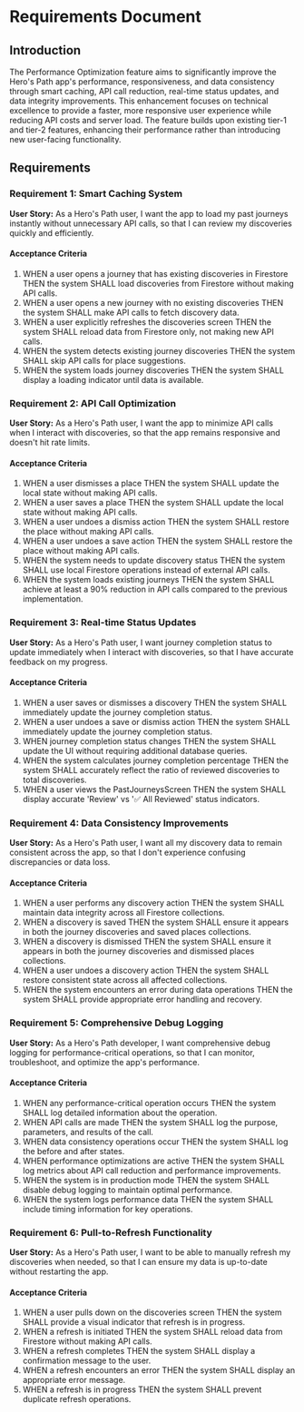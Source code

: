 # Requirements Document

## Introduction

The Performance Optimization feature aims to significantly improve the Hero's Path app's performance, responsiveness, and data consistency through smart caching, API call reduction, real-time status updates, and data integrity improvements. This enhancement focuses on technical excellence to provide a faster, more responsive user experience while reducing API costs and server load. The feature builds upon existing tier-1 and tier-2 features, enhancing their performance rather than introducing new user-facing functionality.

## Requirements

### Requirement 1: Smart Caching System

**User Story:** As a Hero's Path user, I want the app to load my past journeys instantly without unnecessary API calls, so that I can review my discoveries quickly and efficiently.

#### Acceptance Criteria

1. WHEN a user opens a journey that has existing discoveries in Firestore THEN the system SHALL load discoveries from Firestore without making API calls.
2. WHEN a user opens a new journey with no existing discoveries THEN the system SHALL make API calls to fetch discovery data.
3. WHEN a user explicitly refreshes the discoveries screen THEN the system SHALL reload data from Firestore only, not making new API calls.
4. WHEN the system detects existing journey discoveries THEN the system SHALL skip API calls for place suggestions.
5. WHEN the system loads journey discoveries THEN the system SHALL display a loading indicator until data is available.

### Requirement 2: API Call Optimization

**User Story:** As a Hero's Path user, I want the app to minimize API calls when I interact with discoveries, so that the app remains responsive and doesn't hit rate limits.

#### Acceptance Criteria

1. WHEN a user dismisses a place THEN the system SHALL update the local state without making API calls.
2. WHEN a user saves a place THEN the system SHALL update the local state without making API calls.
3. WHEN a user undoes a dismiss action THEN the system SHALL restore the place without making API calls.
4. WHEN a user undoes a save action THEN the system SHALL restore the place without making API calls.
5. WHEN the system needs to update discovery status THEN the system SHALL use local Firestore operations instead of external API calls.
6. WHEN the system loads existing journeys THEN the system SHALL achieve at least a 90% reduction in API calls compared to the previous implementation.

### Requirement 3: Real-time Status Updates

**User Story:** As a Hero's Path user, I want journey completion status to update immediately when I interact with discoveries, so that I have accurate feedback on my progress.

#### Acceptance Criteria

1. WHEN a user saves or dismisses a discovery THEN the system SHALL immediately update the journey completion status.
2. WHEN a user undoes a save or dismiss action THEN the system SHALL immediately update the journey completion status.
3. WHEN journey completion status changes THEN the system SHALL update the UI without requiring additional database queries.
4. WHEN the system calculates journey completion percentage THEN the system SHALL accurately reflect the ratio of reviewed discoveries to total discoveries.
5. WHEN a user views the PastJourneysScreen THEN the system SHALL display accurate 'Review' vs '✅ All Reviewed' status indicators.

### Requirement 4: Data Consistency Improvements

**User Story:** As a Hero's Path user, I want all my discovery data to remain consistent across the app, so that I don't experience confusing discrepancies or data loss.

#### Acceptance Criteria

1. WHEN a user performs any discovery action THEN the system SHALL maintain data integrity across all Firestore collections.
2. WHEN a discovery is saved THEN the system SHALL ensure it appears in both the journey discoveries and saved places collections.
3. WHEN a discovery is dismissed THEN the system SHALL ensure it appears in both the journey discoveries and dismissed places collections.
4. WHEN a user undoes a discovery action THEN the system SHALL restore consistent state across all affected collections.
5. WHEN the system encounters an error during data operations THEN the system SHALL provide appropriate error handling and recovery.

### Requirement 5: Comprehensive Debug Logging

**User Story:** As a Hero's Path developer, I want comprehensive debug logging for performance-critical operations, so that I can monitor, troubleshoot, and optimize the app's performance.

#### Acceptance Criteria

1. WHEN any performance-critical operation occurs THEN the system SHALL log detailed information about the operation.
2. WHEN API calls are made THEN the system SHALL log the purpose, parameters, and results of the call.
3. WHEN data consistency operations occur THEN the system SHALL log the before and after states.
4. WHEN performance optimizations are active THEN the system SHALL log metrics about API call reduction and performance improvements.
5. WHEN the system is in production mode THEN the system SHALL disable debug logging to maintain optimal performance.
6. WHEN the system logs performance data THEN the system SHALL include timing information for key operations.

### Requirement 6: Pull-to-Refresh Functionality

**User Story:** As a Hero's Path user, I want to be able to manually refresh my discoveries when needed, so that I can ensure my data is up-to-date without restarting the app.

#### Acceptance Criteria

1. WHEN a user pulls down on the discoveries screen THEN the system SHALL provide a visual indicator that refresh is in progress.
2. WHEN a refresh is initiated THEN the system SHALL reload data from Firestore without making API calls.
3. WHEN a refresh completes THEN the system SHALL display a confirmation message to the user.
4. WHEN a refresh encounters an error THEN the system SHALL display an appropriate error message.
5. WHEN a refresh is in progress THEN the system SHALL prevent duplicate refresh operations.
